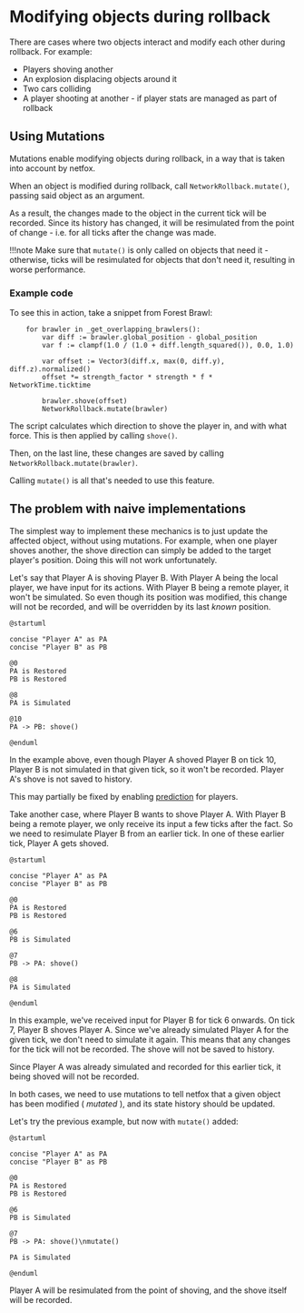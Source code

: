 # Modifying objects during rollback

There are cases where two objects interact and modify each other during
rollback. For example:

* Players shoving another
* An explosion displacing objects around it
* Two cars colliding
* A player shooting at another - if player stats are managed as part of
  rollback

## Using Mutations

Mutations enable modifying objects during rollback, in a way that is taken into
account by netfox.

When an object is modified during rollback, call `NetworkRollback.mutate()`,
passing said object as an argument.

As a result, the changes made to the object in the current tick will be
recorded. Since its history has changed, it will be resimulated from the point
of change - i.e. for all ticks after the change was made.

!!!note
    Make sure that `mutate()` is only called on objects that need it - otherwise,
    ticks will be resimulated for objects that don't need it, resulting in worse
    performance.

### Example code

To see this in action, take a snippet from Forest Brawl:

```gdscript
    for brawler in _get_overlapping_brawlers():
        var diff := brawler.global_position - global_position
        var f := clampf(1.0 / (1.0 + diff.length_squared()), 0.0, 1.0)

        var offset := Vector3(diff.x, max(0, diff.y), diff.z).normalized()
        offset *= strength_factor * strength * f * NetworkTime.ticktime
        
        brawler.shove(offset)
        NetworkRollback.mutate(brawler)
```

The script calculates which direction to shove the player in, and with what
force. This is then applied by calling `shove()`. 

Then, on the last line, these changes are saved by calling
`NetworkRollback.mutate(brawler)`.

Calling `mutate()` is all that's needed to use this feature.

## The problem with naive implementations

The simplest way to implement these mechanics is to just update the affected
object, without using mutations. For example, when one player shoves another,
the shove direction can simply be added to the target player's position. Doing
this will not work unfortunately.

Let's say that Player A is shoving Player B. With Player A being the local
player, we have input for its actions. With Player B being a remote player, it
won't be simulated. So even though its position was modified, this change will
not be recorded, and will be overridden by its last *known* position.

```puml
@startuml

concise "Player A" as PA
concise "Player B" as PB

@0
PA is Restored
PB is Restored

@8
PA is Simulated

@10
PA -> PB: shove()

@enduml
```

In the example above, even though Player A shoved Player B on tick 10, Player B
is not simulated in that given tick, so it won't be recorded. Player A's shove
is not saved to history.

This may partially be fixed by enabling [prediction] for players.

Take another case, where Player B wants to shove Player A. With Player B being
a remote player, we only receive its input a few ticks after the fact. So we
need to resimulate Player B from an earlier tick. In one of these earlier tick,
Player A gets shoved.

```puml
@startuml

concise "Player A" as PA
concise "Player B" as PB

@0
PA is Restored
PB is Restored

@6
PB is Simulated

@7
PB -> PA: shove()

@8
PA is Simulated

@enduml
```

In this example, we've received input for Player B for tick 6 onwards. On tick
7, Player B shoves Player A. Since we've already simulated Player A for the
given tick, we don't need to simulate it again. This means that any changes for
the tick will not be recorded. The shove will not be saved to history.

Since Player A was already simulated and recorded for this earlier tick, it
being shoved will not be recorded.

In both cases, we need to use mutations to tell netfox that a given object has
been modified ( *mutated* ), and its state history should be updated.

Let's try the previous example, but now with `mutate()` added:

```puml
@startuml

concise "Player A" as PA
concise "Player B" as PB

@0
PA is Restored
PB is Restored

@6
PB is Simulated

@7
PB -> PA: shove()\nmutate()

PA is Simulated

@enduml
```

Player A will be resimulated from the point of shoving, and the shove itself
will be recorded.

[prediction]: ./predicting-input.md
